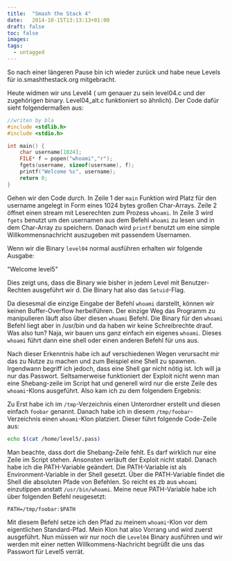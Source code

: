 ```yaml
---
title:  "Smash the Stack 4"
date:   2014-10-15T13:13:13+01:00
draft: false
toc: false
images:
tags:
  - untagged
---
```


So nach einer längeren Pause bin ich wieder zurück und habe neue Levels für io.smashthestack.org mitgebracht.

Heute widmen wir uns Level4 ( um genauer zu sein level04.c und der zugehörigen binary. Level04_alt.c funktioniert so ähnlich). Der Code dafür sieht folgendermaßen aus:


```c
//writen by bla
#include <stdlib.h>
#include <stdio.h>

int main() {
    char username[1024];
    FILE* f = popen("whoami","r");
    fgets(username, sizeof(username), f);
    printf("Welcome %s", username);
    return 0;
}
```



Gehen wir den Code durch. In Zeile 1 der `main` Funktion wird Platz für den username angelegt in Form eines 1024 bytes großen Char-Arrays. Zeile 2 öffnet einen stream mit Leserechten zum Prozess `whoami`. In Zeile 3 wird `fgets` benutzt um den usernamen aus dem Befehl `whoami` zu lesen und in dem Char-Array zu speichern. Danach wird `printf` benutzt um eine simple Willkommensnachricht auszugeben mit passendem Usernamen.

Wenn wir die Binary `level04` normal ausführen erhalten wir folgende Ausgabe:

"Welcome level5"

Dies zeigt uns, dass die Binary wie bisher in jedem Level mit Benutzer-Rechten ausgeführt wir
d. Die Binary hat also das `Setuid`-Flag.

Da diesesmal die einzige Eingabe der Befehl `whoami` darstellt, können wir keinen Buffer-Overflow herbeiführen. Der einzige Weg das Programm zu manipulieren läuft also über diesen `whoami` Befehl. Die Binary für den `whoami` Befehl liegt aber in /usr/bin und da haben wir keine Schreibrechte drauf. Was also tun? Naja, wir bauen uns ganz einfach ein eigenes `whoami`. Dieses `whoami` führt dann eine shell oder einen anderen Befehl für uns aus.

Nach dieser Erkenntnis habe ich auf verschiedenen Wegen verursacht mir das zu Nutze zu machen und zum Beispiel eine Shell zu spawnen. Irgendwann begriff ich jedoch, dass eine Shell gar nicht nötig ist. Ich will ja nur das Passwort. Seltsamerweise funktioniert der Exploit nicht wenn man eine Shebang-zeile im Script hat und generell wird nur die erste Zeile des `whoami`-Klons ausgeführt. Also kam ich zu dem folgendem Ergebnis:

Zu Erst habe ich im `/tmp`-Verzeichnis einen Unterordner erstellt und diesen einfach `foobar` genannt. Danach habe ich in diesem `/tmp/foobar`-Verzeichnis einen `whoami`-Klon platziert. Dieser führt folgende Code-Zeile aus:

```bash
echo $(cat /home/level5/.pass)
```

Man beachte, dass dort die Shebang-Zeile fehlt. Es darf wirklich nur eine Zeile im Script stehen. Ansonsten verläuft der Exploit nicht stabil. Danach habe ich die PATH-Variable geändert. Die PATH-Variable ist als Environment-Variable in der Shell gesetzt. Über die PATH-Variable findet die Shell die absoluten Pfade von Befehlen. So reicht es zb aus `whoami` einzutippen anstatt `/usr/bin/whoami`. Meine neue PATH-Variable habe ich über folgenden Befehl neugesetzt:

`PATH=/tmp/foobar:$PATH`

Mit diesem Befehl setze ich den Pfad zu meinem `whoami`-Klon vor dem eigentlichen Standard-Pfad. Mein Klon hat also Vorrang und wird zuerst ausgeführt. Nun müssen wir nur noch die `Level04` Binary ausführen und wir werden mit einer netten Willkommens-Nachricht begrüßt die uns das Passwort für Level5 verrät.
